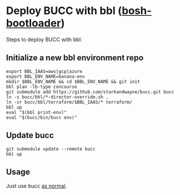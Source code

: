 # Deploy BUCC with bbl ([bosh-bootloader](https://github.com/cloudfoundry/bosh-bootloader))

Steps to deploy BUCC with bbl:

## Initialize a new bbl environment repo

```
export BBL_IAAS=aws|gcp|azure
export BBL_ENV_NAME=banana-env
mkdir $BBL_ENV_NAME && cd $BBL_ENV_NAME && git init
bbl plan -lb-type concourse
git submodule add https://github.com/starkandwayne/bucc.git bucc
ln -s bucc/bbl/*-director-override.sh .
ln -sr bucc/bbl/terraform/$BBL_IAAS/* terraform/
bbl up
eval "$(bbl print-env)"
eval "$(bucc/bin/bucc env)"
```

## Update bucc

```
git submodule update --remote bucc
bbl up
```

## Usage

Just use bucc [as normal](https://github.com/starkandwayne/bucc#using-bucc).
